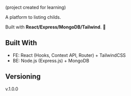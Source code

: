 
(project created for learning)


A platform to listing childs.

Built with **React/Express/MongoDB/Tailwind**. 🚀

## Built With

* FE: React (Hooks, Context API, Router) + TailwindCSS
* BE: Node.js (Express.js) + MongoDB

## Versioning

v.1.0.0


